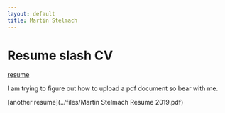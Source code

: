 ```yaml
---
layout: default
title: Martin Stelmach
---
```

<div class="blurb">
	<h1>Resume slash CV</h1>
	<a href="../files/Martin Stelmach Resume 2019.pdf"> resume </a>
	<p>I am trying to figure out how to upload a pdf document so bear with me.</p>
	
[another resume](../files/Martin Stelmach Resume 2019.pdf)
</div><!-- /.blurb -->

